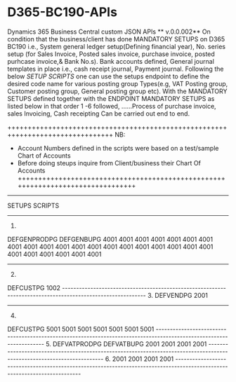 # D365-BC190-APIs
Dynamics 365 Business Central custom JSON APIs 
                                         ** v.0.0.002**
On condition that the business/client has done MANDATORY SETUPS on D365 BC190 i.e., System general ledger setup(Defining financial year),
No. series setup (for Sales Invoice, Posted sales invoice, purchase invoice, posted purhcase invoice,& Bank No.s).
Bank accounts defined, General journal templates in place i.e., cash receipt journal, Payment journal.
Following the below *SETUP SCRIPTS* one can use the setups endpoint to define the desired code name for various posting group
Types(e.g, VAT Posting group, Customer posting group, General posting group etc). With the MANDATORY SETUPS defined 
together with the ENDPOINT MANDATORY SETUPS as listed below in that order 1 -6 followed,
......Process of purchase invoice, sales Invoicing, Cash receipting Can be carried out end to end. 

++++++++++++++++++++++++++++++++++++++++++++++++++++++++++++++++++++++++++++++++
NB:
- Account Numbers defined in the scripts were based on a test/sample Chart of Accounts
- Before doing steups inquire from Client/business their Chart Of Accounts
++++++++++++++++++++++++++++++++++++++++++++++++++++++++++++++++++++++++++++++++

*********************************************************************************
SETUPS SCRIPTS
***********************************************************************************************
1.
<Envelope xmlns="http://schemas.xmlsoap.org/soap/envelope/">
    <Body>
        <GenProductPositngSetup xmlns="urn:microsoft-dynamics-schemas/codeunit/ND_Setups">
            <defGenProdoctPGCode>DEFGENPRODPG</defGenProdoctPGCode>
            <defGenBusinessPGCode>DEFGENBUPG</defGenBusinessPGCode>
            <salesAccount>4001</salesAccount>
            <salesLineDiscAccount>4001</salesLineDiscAccount>
            <salesInvDiscAccount>4001</salesInvDiscAccount>
            <salesPmtDiscDebitAcc>4001</salesPmtDiscDebitAcc>
            <purchAccount>4001</purchAccount>
            <purchLineDiscAccount>4001</purchLineDiscAccount>
            <purchInvDiscAccount>4001</purchInvDiscAccount>
            <purchPmtDiscCreditAcc>4001</purchPmtDiscCreditAcc>
            <cOGSAccount>4001</cOGSAccount>
            <inventoryAdjmtAccount>4001</inventoryAdjmtAccount>
            <salesCreditMemoAccount>4001</salesCreditMemoAccount>
            <purchCreditMemoAccount>4001</purchCreditMemoAccount>
            <salesPmtDiscCreditAcc>4001</salesPmtDiscCreditAcc>
            <purchPmtDiscDebitAcc>4001</purchPmtDiscDebitAcc>
            <salesPmtTolDebitAcc>4001</salesPmtTolDebitAcc>
            <salesPmtTolCreditAcc>4001</salesPmtTolCreditAcc>
            <purchPmtTolDebitAcc>4001</purchPmtTolDebitAcc>
            <purchPmtTolCreditAcc>4001</purchPmtTolCreditAcc>
            <salesPrepaymentsAccount>4001</salesPrepaymentsAccount>
            <purchPrepaymentsAccount>4001</purchPrepaymentsAccount>
            <purchFADiscAccount>4001</purchFADiscAccount>
            <invtAccrualAccInterim>4001</invtAccrualAccInterim>
            <cOGSAccountInterim>4001</cOGSAccountInterim>
            <directCostAppliedAccount>4001</directCostAppliedAccount>
            <overheadAppliedAccount>4001</overheadAppliedAccount>
            <purchaseVarianceAccount>4001</purchaseVarianceAccount>
        </GenProductPositngSetup>
    </Body>
</Envelope>

---------------------------------------------------------------------------------------------------------
2.
<Envelope xmlns="http://schemas.xmlsoap.org/soap/envelope/">
    <Body>
        <CustomerPostingGroup xmlns="urn:microsoft-dynamics-schemas/codeunit/ND_Setups">
            <defCustomerPGCode>DEFCUSTPG</defCustomerPGCode>
            <receivablesAccount>1002</receivablesAccount>
        </CustomerPostingGroup>
    </Body>
</Envelope>
-----------------------------------------------------------------------------------------------------------
3.
<Envelope xmlns="http://schemas.xmlsoap.org/soap/envelope/">
    <Body>
        <VendorPostingGroup xmlns="urn:microsoft-dynamics-schemas/codeunit/ND_Setups">
            <defVendorPGCode>DEFVENDPG</defVendorPGCode>
            <payablesAccount>2001</payablesAccount>
        </VendorPostingGroup>
    </Body>
</Envelope>

-------------------------------------------------------------------------------------------------------------
4.
<Envelope xmlns="http://schemas.xmlsoap.org/soap/envelope/">
    <Body>
        <ItemInventoryPositngSetup xmlns="urn:microsoft-dynamics-schemas/codeunit/ND_Setups">
            <defItemIventoryPGCode>DEFCUSTPG</defItemIventoryPGCode>
            <inventoryAccount>5001</inventoryAccount>
            <inventoryAccountInterim>5001</inventoryAccountInterim>
            <wIPAccount>5001</wIPAccount>
            <materialVarianceAccount>5001</materialVarianceAccount>
            <capacityVarianceAccount>5001</capacityVarianceAccount>
            <mfgOverheadVarianceAccount>5001</mfgOverheadVarianceAccount>
            <capOverheadVarianceAccount>5001</capOverheadVarianceAccount>
        </ItemInventoryPositngSetup>
    </Body>
</Envelope>
--------------------------------------------------------------------------------------------------------------------
5. 
<Envelope xmlns="http://schemas.xmlsoap.org/soap/envelope/">
    <Body>
        <VATPositngSetup xmlns="urn:microsoft-dynamics-schemas/codeunit/ND_Setups">
            <defVATProdoctPGCode>DEFVATPRODPG</defVATProdoctPGCode>
            <defVATBusinessPGCode>DEFVATBUPG</defVATBusinessPGCode>
            <salesVATAccount>2001</salesVATAccount>
            <salesVATUnrealAccount>2001</salesVATUnrealAccount>
            <purchaseVATAccount>2001</purchaseVATAccount>
            <purchVATUnrealAccount>2001</purchVATUnrealAccount>
        </VATPositngSetup>
    </Body>
</Envelope>
-----------------------------------------------------------------------------------------------------------------------
6.
<Envelope xmlns="http://schemas.xmlsoap.org/soap/envelope/">
    <Body>
        <VATPositngSetup xmlns="urn:microsoft-dynamics-schemas/codeunit/ND_Setups">
            <defVATProdoctPGCode></defVATProdoctPGCode>
            <defVATBusinessPGCode></defVATBusinessPGCode>
            <salesVATAccount>2001</salesVATAccount>
            <salesVATUnrealAccount>2001</salesVATUnrealAccount>
            <purchaseVATAccount>2001</purchaseVATAccount>
            <purchVATUnrealAccount>2001</purchVATUnrealAccount>
        </VATPositngSetup>
    </Body>
</Envelope>
--------------------------------------------------------------------------------------------------------------------------

